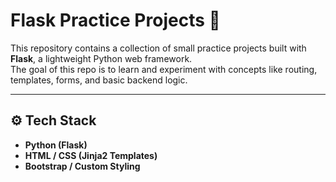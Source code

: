 # Flask Practice Projects 🚀

This repository contains a collection of small practice projects built with **Flask**, a lightweight Python web framework.  
The goal of this repo is to learn and experiment with concepts like routing, templates, forms, and basic backend logic.

---

## ⚙️ Tech Stack
- **Python (Flask)**
- **HTML / CSS (Jinja2 Templates)**
- **Bootstrap / Custom Styling**
